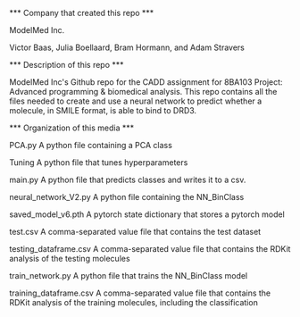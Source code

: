 *** Company that created this repo ***

ModelMed Inc.

Victor Baas, Julia Boellaard, Bram Hormann, and Adam Stravers


*** Description of this repo ***

ModelMed Inc's Github repo for the CADD assignment for 8BA103 Project: Advanced programming & biomedical analysis. This repo contains all the files needed to create and use a neural network to predict whether a molecule, in SMILE format, is able to bind to DRD3.


*** Organization of this media ***

PCA.py                  A python file containing a PCA class

Tuning                  A python file that tunes hyperparameters

main.py                 A python file that predicts classes and writes it to a csv.

neural_network_V2.py    A python file containing the NN_BinClass

saved_model_v6.pth      A pytorch state dictionary that stores a pytorch model

test.csv                A comma-separated value file that contains the test dataset

testing_dataframe.csv   A comma-separated value file that contains the RDKit analysis of the 
testing molecules

train_network.py        A python file that trains the NN_BinClass model

training_dataframe.csv  A comma-separated value file that contains the RDKit analysis of the training molecules, including the classification

